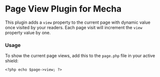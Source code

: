 Page View Plugin for Mecha
==========================

This plugin adds a `view` property to the current page with dynamic value once visited by your readers. Each page visit will increment the `view` property value by one.

### Usage

To show the current page views, add this to the `page.php` file in your active shield:

~~~ .php
<?php echo $page->view; ?>
~~~